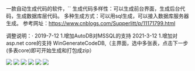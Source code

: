 
一款自动生成代码的软件，``
	生成代码多样性：可以生成前台界面，生成后台代码，生成数据库层代码。
	多种生成方式：可以用sql生成，可以接入数据库服务器生成。
参考网址：https://www.cnblogs.com/Supperlitt/p/11171799.html

调整说明：·
2019-7-12 1.增加AutoDB对MSSQL的支持
2021-3-12 1.增加对asp.net core的支持 WinGenerateCodeDB,（主界面，选中多张表，点击下一步(多表core)即可开始生成和打包成zip）

![](https://github.com/supperlitt/WebAutoCodeOnline/blob/master/image/db_1.png)
![](https://github.com/supperlitt/WebAutoCodeOnline/blob/master/image/db_2.png)
![](https://github.com/supperlitt/WebAutoCodeOnline/blob/master/image/db_3.png)
![](https://github.com/supperlitt/WebAutoCodeOnline/blob/master/image/db_4.png)
![](https://github.com/supperlitt/WebAutoCodeOnline/blob/master/image/db_proj.png)
![](https://github.com/supperlitt/WebAutoCodeOnline/blob/master/image/db_web.png)



